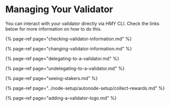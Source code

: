 # Managing Your Validator

You can interact with your validator directly via HMY CLI. Check the links below for more information on how to do this.

{% page-ref page="checking-validator-information.md" %}

{% page-ref page="changing-validator-information.md" %}

{% page-ref page="delegating-to-a-validator.md" %}

{% page-ref page="undelegating-to-a-validator.md" %}

{% page-ref page="seeing-stakers.md" %}

{% page-ref page="../node-setup/autonode-setup/collect-rewards.md" %}

{% page-ref page="adding-a-validator-logo.md" %}



